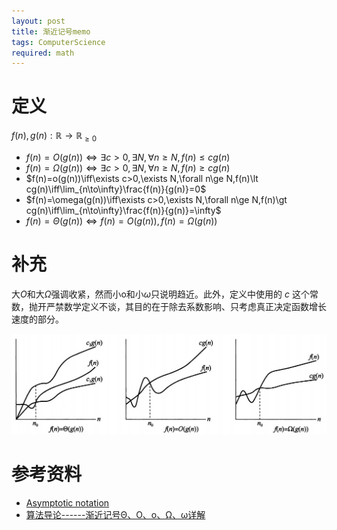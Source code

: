 ```yaml
---
layout: post
title: 渐近记号memo
tags: ComputerScience
required: math
---
```


# 定义


$f(n),g(n):\mathbb{R}\to\mathbb{R}_{\ge0}$

- $f(n)=O(g(n))\iff\exists c>0,\exists N,\forall n\ge N,f(n)\le cg(n)$
- $f(n)=\Omega(g(n))\iff\exists c>0,\exists N,\forall n\ge N,f(n)\ge cg(n)$
- $f(n)=o(g(n))\iff\exists c>0,\exists N,\forall n\ge N,f(n)\lt cg(n)\iff\lim_{n\to\infty}\frac{f(n)}{g(n)}=0$
- $f(n)=\omega(g(n))\iff\exists c>0,\exists N,\forall n\ge N,f(n)\gt cg(n)\iff\lim_{n\to\infty}\frac{f(n)}{g(n)}=\infty$
- $f(n)=\Theta(g(n))\iff f(n)=O(g(n)),f(n)=\Omega(g(n))$

# 补充

大$O$和大$\Omega$强调收紧，然而小o和小$\omega$只说明趋近。此外，定义中使用的 $c$ 这个常数，抛开严禁数学定义不谈，其目的在于除去系数影响、只考虑真正决定函数增长速度的部分。

<div class="img-frame"><img src="/assets/src/computing-complexity-notations/complexity.jpeg"></div>

# 参考资料

- [Asymptotic notation](https://www.khanacademy.org/computing/computer-science/algorithms/asymptotic-notation/a/asymptotic-notation)
- [算法导论------渐近记号Θ、Ο、o、Ω、ω详解](https://blog.csdn.net/so_geili/article/details/53353593?utm_medium=distribute.pc_relevant.none-task-blog-2%7Edefault%7ECTRLIST%7Edefault-1.no_search_link&depth_1-utm_source=distribute.pc_relevant.none-task-blog-2%7Edefault%7ECTRLIST%7Edefault-1.no_search_link)

